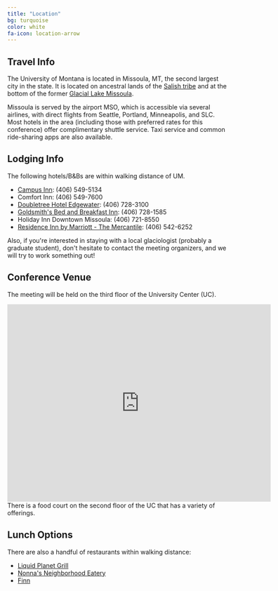 ```yaml
---
title: "Location"
bg: turquoise
color: white
fa-icon: location-arrow
---
```


## Travel Info
The University of Montana is located in Missoula, MT, the second largest city in the state.  It is located on ancestral lands of the [Salish tribe](https://en.wikipedia.org/wiki/Confederated_Salish_and_Kootenai_Tribes) and at the bottom of the former [Glacial Lake Missoula](https://en.wikipedia.org/wiki/Lake_Missoula).

Missoula is served by the airport MSO, which is accessible via several airlines, with direct flights from Seattle, Portland, Minneapolis, and SLC.  Most hotels in the area (including those with preferred rates for this conference) offer complimentary shuttle service.  Taxi service and common ride-sharing apps are also available.      

## Lodging Info
The following hotels/B\&Bs are within walking distance of UM.  
- [Campus Inn](https://campusinnmissoula.com/): (406) 549-5134
- Comfort Inn: (406) 549-7600
- [Doubletree Hotel Edgewater](https://www.hilton.com/en/hotels/rlmv-dt-doubletree-missoula-edgewater/): (406) 728-3100
- [Goldsmith's Bed and Breakfast Inn](https://missoulabedandbreakfast.com/): (406) 728-1585
- Holiday Inn Downtown Missoula: (406) 721-8550
- [Residence Inn by Marriott - The Mercantile](https://www.marriott.com/hotels/travel/msori-residence-inn-missoula-downtown/): (406) 542-6252

Also, if you're interested in staying with a local glaciologist (probably a graduate student), don't hesitate to contact the meeting organizers, and we will try to work something out!

## Conference Venue
The meeting will be held on the third floor of the University Center (UC).
<center>
<iframe src="https://www.google.com/maps/embed?pb=!1m14!1m12!1m3!1d7716.111492720011!2d-113.99158771765059!3d46.86224318479031!2m3!1f0!2f0!3f0!3m2!1i1024!2i768!4f13.1!5e0!3m2!1sen!2sus!4v1589926600246!5m2!1sen!2sus" width="600" height="450" frameborder="0" style="border:0;" allowfullscreen="" aria-hidden="false" tabindex="0"></iframe>
</center>
There is a food court on the second floor of the UC that has a variety of offerings.  

## Lunch Options
There are also a handful of restaurants within walking distance:
- [Liquid Planet Grill](https://www.google.com/maps/place/1025+Arthur+Ave,+Missoula,+MT+59801/@46.8613224,-113.991661,17z/data=!3m1!4b1!4m5!3m4!1s0x535dcdcccbefe797:0x75f94e4cdaa73f29!8m2!3d46.8613482!4d-113.9892365)
- [Nonna's Neighborhood Eatery](https://www.facebook.com/NonnasEatery/)
- [Finn](https://finnmissoula.com/)

  



